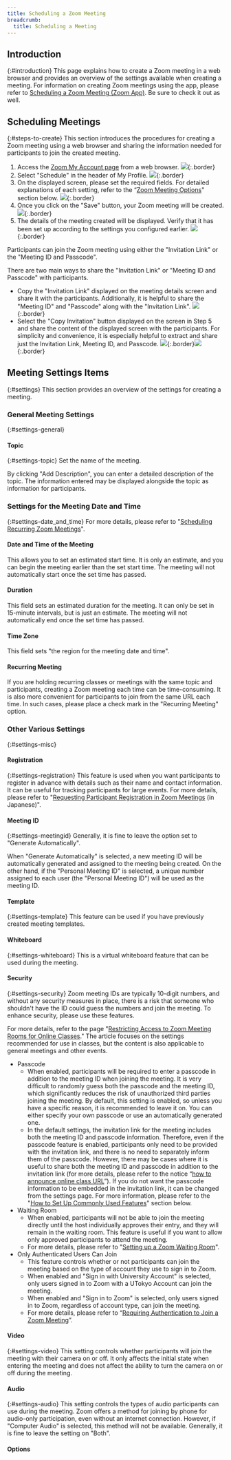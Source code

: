 ```yaml
---
title: Scheduling a Zoom Meeting
breadcrumb:
  title: Scheduling a Meeting
---
```


## Introduction
{:#introduction}
This page explains how to create a Zoom meeting in a web browser and provides an overview of the settings available when creating a meeting.
For information on creating Zoom meetings using the app, please refer to [Scheduling a Zoom Meeting (Zoom App)](/en/zoom/misc/app). Be sure to check it out as well.

## Scheduling Meetings
{:#steps-to-create}
This section introduces the procedures for creating a Zoom meeting using a web browser and sharing the information needed for participants to join the created meeting.

1. Access the [Zoom My Account page](https://u-tokyo-ac-jp.zoom.us/profile) from a web browser.
![](./1_myprofile.png){:.border}
1. Select "Schedule" in the header of My Profile.
![](./2_select-schedule.png){:.border}  
1. On the displayed screen, please set the required fields. For detailed explanations of each setting, refer to the “[Zoom Meeting Options](#settings)" section below.
![](./3_schedule-meeting.png){:.border}
1. Once you click on the "Save" button, your Zoom meeting will be created.
![](./4_select-save.png){:.border}
1. The details of the meeting created will be displayed. Verify that it has been set up according to the settings you configured earlier.
![](./5_meeting-detail.png){:.border}

Participants can join the Zoom meeting using either the "Invitation Link" or the "Meeting ID and Passcode".

There are two main ways to share the "Invitation Link" or "Meeting ID and Passcode" with participants.
* Copy the "Invitation Link" displayed on the meeting details screen and share it with the participants. Additionally, it is helpful to share the "Meeting ID" and "Passcode" along with the "Invitation Link".
![](./6_invitelink.png){:.border}
* Select the "Copy Invitation" button displayed on the screen in Step 5 and share the content of the displayed screen with the participants. For simplicity and convenience, it is especially helpful to extract and share just the Invitation Link, Meeting ID, and Passcode.
![](./7_copylink.png){:.border}![](./8_cppymeetinginvitation.png){:.border}

## Meeting Settings Items
{:#settings}
This section provides an overview of the settings for creating a meeting.

### General Meeting Settings
{:#settings-general}
#### Topic
{:#settings-topic}
Set the name of the meeting.

By clicking "Add Description", you can enter a detailed description of the topic. The information entered may be displayed alongside the topic as information for participants.

### Settings for the Meeting Date and Time
{:#settings-date_and_time}
For more details, please refer to "[Scheduling Recurring Zoom Meetings](/en/zoom/create_room/date_and_time)".

#### Date and Time of the Meeting

This allows you to set an estimated start time. It is only an estimate, and you can begin the meeting earlier than the set start time. The meeting will not automatically start once the set time has passed.

#### Duration

This field sets an estimated duration for the meeting. It can only be set in 15-minute intervals, but is just an estimate. The meeting will not automatically end once the set time has passed.

#### Time Zone

This field sets "the region for the meeting date and time".

#### Recurring Meeting

If you are holding recurring classes or meetings with the same topic and participants, creating a Zoom meeting each time can be time-consuming. It is also more convenient for participants to join from the same URL each time. In such cases, please place a check mark in the "Recurring Meeting" option.

### Other Various Settings
{:#settings-misc}
#### Registration
{:#settings-registration}
This feature is used when you want participants to register in advance with details such as their name and contact information. It can be useful for tracking participants for large events. For more details, please refer to "[Requesting Participant Registration in Zoom Meetings](/zoom/create_room/registration/) (in Japanese)".

#### Meeting ID
{:#settings-meetingid}
Generally, it is fine to leave the option set to "Generate Automatically".

When "Generate Automatically" is selected, a new meeting ID will be automatically generated and assigned to the meeting being created. On the other hand, if the "Personal Meeting ID" is selected, a unique number assigned to each user (the "Personal Meeting ID") will be used as the meeting ID.

#### Template
{:#settings-template}
This feature can be used if you have previously created meeting templates.

#### Whiteboard
{:#settings-whiteboard}
This is a virtual whiteboard feature that can be used during the meeting.

#### Security
{:#settings-security}
Zoom meeting IDs are typically 10-digit numbers, and without any security measures in place, there is a risk that someone who shouldn't have the ID could guess the numbers and join the meeting. To enhance security, please use these features.

For more details, refer to the page "[Restricting Access to Zoom Meeting Rooms for Online Classes](/en/faculty_members/zoom_access_control)." The article focuses on the settings recommended for use in classes, but the content is also applicable to general meetings and other events.

* Passcode
  * When enabled, participants will be required to enter a passcode in addition to the meeting ID when joining the meeting. It is very difficult to randomly guess both the passcode and the meeting ID, which significantly reduces the risk of unauthorized third parties joining the meeting. By default, this setting is enabled, so unless you have a specific reason, it is recommended to leave it on. You can either specify your own passcode or use an automatically generated one.
  * In the default settings, the invitation link for the meeting includes both the meeting ID and passcode information. Therefore, even if the passcode feature is enabled, participants only need to be provided with the invitation link, and there is no need to separately inform them of the passcode. However, there may be cases where it is useful to share both the meeting ID and passcode in addition to the invitation link (for more details, please refer to the notice “[how to announce online class URL](/en/faculty_members/url#use-online-class-info-in-general)”). If you do not want the passcode information to be embedded in the invitation link, it can be changed from the settings page. For more information, please refer to the "[How to Set Up Commonly Used Features](#popular_functions)" section below.
* Waiting Room
  * When enabled, participants will not be able to join the meeting directly until the host individually approves their entry, and they will remain in the waiting room. This feature is useful if you want to allow only approved participants to attend the meeting.
  * For more details, please refer to "[Setting up a Zoom Waiting Room](/en/zoom/create_room/waiting_room/)".
* Only Authenticated Users Can Join
  * This feature controls whether or not participants can join the meeting based on the type of account they use to sign in to Zoom.
  * When enabled and "Sign in with University Account" is selected, only users signed in to Zoom with a UTokyo Account can join the meeting.
  * When enabled and "Sign in to Zoom" is selected, only users signed in to Zoom, regardless of account type, can join the meeting.
  * For more details, please refer to “[Requiring Authentication to Join a Zoom Meeting](/en/zoom/create_room/auth/)”.

#### Video
{:#settings-video}
This setting controls whether participants will join the meeting with their camera on or off. It only affects the initial state when entering the meeting and does not affect the ability to turn the camera on or off during the meeting.

#### Audio
{:#settings-audio}
This setting controls the types of audio participants can use during the meeting. Zoom offers a method for joining by phone for audio-only participation, even without an internet connection. However, if "Computer Audio" is selected, this method will not be available. Generally, it is fine to leave the setting on "Both".

#### Options